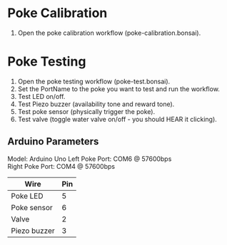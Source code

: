 # Poke Calibration

1. Open the poke calibration workflow (poke-calibration.bonsai).

# Poke Testing

1. Open the poke testing workflow (poke-test.bonsai).
2. Set the PortName to the poke you want to test and run the workflow.
3. Test LED on/off.
4. Test Piezo buzzer (availability tone and reward tone).
5. Test poke sensor (physically trigger the poke).
6. Test valve (toggle water valve on/off - you should HEAR it clicking).

## Arduino Parameters

Model: Arduino Uno
Left Poke Port: COM6 @ 57600bps  
Right Poke Port: COM4 @ 57600bps

| Wire               | Pin |
| ------------------ | ----|
| Poke LED           | 5   |
| Poke sensor        | 6   |
| Valve              | 2   |
| Piezo buzzer       | 3   |

